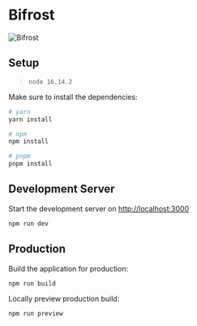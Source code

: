 # Bifrost

![Bifrost](https://steemitimages.com/DQmajaEuTE53WFXKUJtgWFkwKBz6gy3Qe9vTuoQYQSoa1tn/bifrost.jpg)

## Setup

> `node 16.14.2`

Make sure to install the dependencies:

```bash
# yarn
yarn install

# npm
npm install

# pnpm
pnpm install
```

## Development Server

Start the development server on <http://localhost:3000>

```bash
npm run dev
```

## Production

Build the application for production:

```bash
npm run build
```

Locally preview production build:

```bash
npm run preview
```
